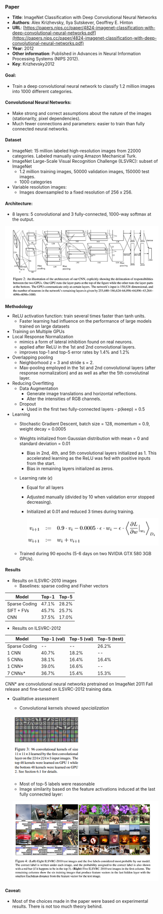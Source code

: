 ### Paper

+ **Title**: ImageNet Classification with Deep Convolutional Neural Networks
+ **Authors**: Alex Krizhevsky, Ilya Sutskever, Geoffrey E. Hinton
+ **URL**: [https://papers.nips.cc/paper/4824-imagenet-classification-with-deep-convolutional-neural-networks.pdf](https://papers.nips.cc/paper/4824-imagenet-classification-with-deep-convolutional-neural-networks.pdf)
+ **Year**: 2012
+ **Other information**: Published in Advances in Neural Information Processing Systems (NIPS 2012).
+ **Key**: Krizhevsky2012


#### Goal:
+ Train a deep convolutional neural network to classify 1.2 million images into 1000 different categories.

#### Convolutional Neural Networks:
+ Make strong and correct assumptions about the nature of the images (stationarity, pixel dependencies). 
+ Much fewer connections and parameters: easier to train than fully connected neural networks.

#### Dataset
+ ImageNet: 15 million labeled high-resolution images from 22000 categories. Labeled manually using Amazon Mechanical Turk.
+ ImageNet Large-Scale Visual Recognition Challenge (ILSVRC): subset of ImageNet
    + 1.2 million training images, 50000 validation images, 150000 test images.
    + 1000 categories
+ Variable resolution images:
    + Images downsampled to a fixed resolution of 256 x 256.


#### Architecture:
+ 8 layers: 5 convolutional and 3 fully-connected, 1000-way softmax at the output.

![Architecture](images/Krizhevsky2012_architecture.png?raw=true "Architecture")

**Methodology**

+ ReLU activation function: train several times faster than tanh units.
    + Faster learning had influence on the performance of large models trained on large datasets
+ Training on Multiple GPUs
+ Local Response Normalization
    + mimics a form of lateral inhibition found on real neurons.
    + applied after ReLU in the 1st and 2nd convolutional layers.
    + improves top-1 and top-5 error rates by 1.4% and 1.2%
+ Overlapping pooling
    + Neighborhood z = 3 and stride s = 2.
    + Max-pooling employed in the 1st and 2nd convolutional layers (after response normalization) and as well as after the 5th convolutinal layer.
+ Reducing Overfitting
    + Data Augmentation
        + Generate image translations and horizontal reflections.
        + Alter the intensities of RGB channels.
    + Dropout
        + Used in the first two fully-connected layers - p(keep) = 0.5
+ Learning
    + Stochastic Gradient Descent, batch size = 128, momentum = 0.9, weight decay = 0.0005
    + Weights initialized from Gaussian distribution with mean = 0 and standard deviation = 0.01
        + Bias in 2nd, 4th, and 5th convolutional layers initialized as 1. This accelerated learning as the ReLU was fed with positive inputs from the start.
        + Bias in remaining layers initialized as zeros.
    + Learning rate ($\epsilon$)
        + Equal for all layers
        + Adjusted manually (divided by 10 when validation error stopped decreasing).
        + Initialized at 0.01 and reduced 3 times during training.

            ![Update equations](images/Krizhevsky2012_update.png?raw=true "Update equations")

    + Trained during 90 epochs (5-6 days on two NVIDIA GTX 580 3GB GPUs).

#### Results

+ Results on ILSVRC-2010 images
    + Baselines: sparse coding and Fisher vectors

Model | Top-1 | Top-5
------|-------|-------
Sparse Coding | 47.1% | 28.2%
SIFT + FVs | 45.7% | 25.7%
CNN | 37.5% | 17.0%

+ Results on ILSVRC-2012

Model | Top-1 (val) | Top-5 (val) | Top-5 (test)
------|-------|-------|-------
Sparse Coding | -- | -- | 26.2%
1 CNN | 40.7% | 18.2% | --
5 CNNs | 38.1% | 16.4% | 16.4%
1 CNN* | 39.0% | 16.6% | --
7 CNNs* | 36.7% | 15.4% | 15.3%

CNN* are convolutional neural networks pretrained on ImageNet 2011 Fall release and fine-tuned on ILSVRC-2012 training data.

+ Qualitative assessment
    + Convolutional kernels showed *specialization*

    ![Kernels](images/Krizhevsky2012_weights.png?raw=true "Convolutional kernels from 1st layer")

    + Most of top-5 labels were reasonable
    + Image similarity based on the feature activations induced at the last fully connected layer:

    ![Qualitative Assessment](images/Krizhevsky2012_qualitative.png?raw=true "Qualitative assessment")



#### Caveat:
+ Most of the choices made in the paper were based on experimental results. There is not too much theory behind.
